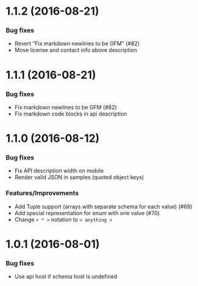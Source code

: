 # 1.1.2 (2016-08-21)
### Bug fixes
* Revert "Fix markdown newlines to be GFM" (#82)
* Move license and contact info above description

# 1.1.1 (2016-08-21)
### Bug fixes
* Fix markdown newlines to be GFM (#82)
* Fix markdown code blocks in api description

# 1.1.0 (2016-08-12)
### Bug fixes

* Fix API description width on mobile
* Render valid JSON in samples (quoted object keys)

### Features/Improvements

* Add Tuple support (arrays with separate schema for each value) (#69)
* Add special representation for enum with one value (#70)
* Change `< * >` notation to `< anything >`


# 1.0.1 (2016-08-01)
### Bug fixes

* Use api host if schema host is undefined
